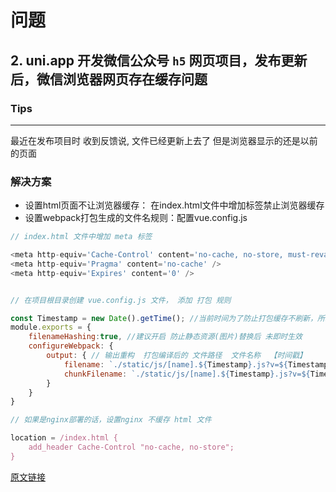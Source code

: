 # 问题

## 2. uni.app 开发微信公众号 `h5` 网页项目，发布更新后，微信浏览器网页存在缓存问题

### Tips

------------------------------------------------------------------------------

最近在发布项目时 收到反馈说, 文件已经更新上去了 但是浏览器显示的还是以前的页面

### 解决方案

* 设置html页面不让浏览器缓存： 在index.html文件中增加标签禁止浏览器缓存
* 设置webpack打包生成的文件名规则：配置vue.config.js

``` js
// index.html 文件中增加 meta 标签

<meta http-equiv='Cache-Control' content='no-cache, no-store, must-revalidate' />
<meta http-equiv='Pragma' content='no-cache' />
<meta http-equiv='Expires' content='0' />


// 在项目根目录创建 vue.config.js 文件， 添加 打包 规则

const Timestamp = new Date().getTime(); //当前时间为了防止打包缓存不刷新，所以给每个js文件都加一个时间戳
module.exports = {
    filenameHashing:true, //建议开启 防止静态资源(图片)替换后 未即时生效
    configureWebpack: {
        output: { // 输出重构  打包编译后的 文件路径  文件名称  【时间戳】
            filename: `./static/js/[name].${Timestamp}.js?v=${Timestamp}`,
            chunkFilename: `./static/js/[name].${Timestamp}.js?v=${Timestamp}`
        }
    }
}

// 如果是nginx部署的话，设置nginx 不缓存 html 文件

location = /index.html {
    add_header Cache-Control "no-cache, no-store";
}

```
[原文链接](http://blog.bravetimes.cn/Detail?id=26&navId=0)